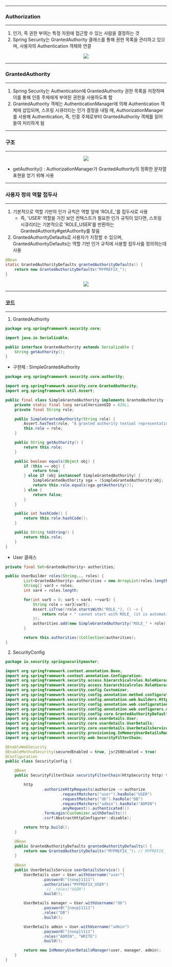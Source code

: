 -----
### Authorization
-----
1. 인가, 즉 권한 부여는 특정 자원에 접근할 수 있는 사람을 결정하는 것
2. Spring Security는 GrantedAuthority 클래스를 통해 권한 목록을 관리하고 있으며, 사용자의 Authentication 객체와 연결
<div align="center">
<img src="https://github.com/user-attachments/assets/9cff80be-e2b2-4d46-9e60-2e31d6eaf22d">
</div>

-----
### GrantedAuthority
-----
1. Spring Security는 Authentication에 GrantedAuthority 권한 목록을 저장하며 이를 통해 인증 주체에게 부여된 권한을 사용하도록 함
2. GrantedAuthority 객체는 AuthenticationManager에 의해 Authentication 객체에 삽입되며, 스프링 시큐리티는 인가 결정을 내릴 때, AuthorizationManager를 사용해 Authentication, 즉, 인증 주체로부터 GrantedAuthority 객체를 읽어들여 처리하게 됨

-----
### 구조
-----
<div align="center">
<img src="https://github.com/user-attachments/assets/4290e2b7-3891-4fe0-a83d-93c7db9b6f55">
</div>

  - getAuthority() : AuthorizationManager가 GrantedAuthority의 정확한 문자열 표현을 얻기 위해 사용

-----
### 사용자 정의 역할 접두사
-----
1. 기본적으로 역할 기반의 인가 규칙은 역할 앞에 'ROLE_'를 접두사로 사용
   - 즉, 'USER' 역할을 가진 보안 컨텍스트가 필요한 인가 규칙이 있다면, 스프링 시큐리티는 기본적으로 'ROLE_USER'를 반환하는 GrantedAuthority#getAuthority를 찾음
2. GrantedAuthorityDefaults로 사용자가 지정할 수 있으며, GrantedAuthorityDefaults는 역할 기반 인가 규칙에 사용할 접두사를 정의하는데 사용
```java
@Bean
static GrantedAuthorityDefaults grantedAuthorityDefaults() {
    return new GrantedAuthorityDefaults("MYPREFIX_");
}
```
<div align="center">
<img src="https://github.com/user-attachments/assets/1a7d1679-aa4b-413d-95a2-aeadc6636422">
</div>

-----
### 코드
-----
1. GrantedAuthority
```java
package org.springframework.security.core;

import java.io.Serializable;

public interface GrantedAuthority extends Serializable {
    String getAuthority();
}
```

  - 구현체 : SimpleGrantedAuthority
```java
package org.springframework.security.core.authority;

import org.springframework.security.core.GrantedAuthority;
import org.springframework.util.Assert;

public final class SimpleGrantedAuthority implements GrantedAuthority {
    private static final long serialVersionUID = 620L;
    private final String role;

    public SimpleGrantedAuthority(String role) {
        Assert.hasText(role, "A granted authority textual representation is required");
        this.role = role;
    }

    public String getAuthority() {
        return this.role;
    }

    public boolean equals(Object obj) {
        if (this == obj) {
            return true;
        } else if (obj instanceof SimpleGrantedAuthority) {
            SimpleGrantedAuthority sga = (SimpleGrantedAuthority)obj;
            return this.role.equals(sga.getAuthority());
        } else {
            return false;
        }
    }

    public int hashCode() {
        return this.role.hashCode();
    }

    public String toString() {
        return this.role;
    }
}
```

  - User 클래스
```java
private final Set<GrantedAuthority> authorities;

public UserBuilder roles(String... roles) {
        List<GrantedAuthority> authorities = new ArrayList(roles.length);
        String[] var3 = roles;
        int var4 = roles.length;

        for(int var5 = 0; var5 < var4; ++var5) {
            String role = var3[var5];
            Assert.isTrue(!role.startsWith("ROLE_"), () -> {
                return role + " cannot start with ROLE_ (it is automatically added)";
            });
            authorities.add(new SimpleGrantedAuthority("ROLE_" + role)); // SimpleGrantedAuthority 저장 (접두사가 ROLE_로 설정)
        }

        return this.authorities((Collection)authorities);
}
```

2. SecurityConfig
```java
package io.security.springsecuritymaster;

import org.springframework.context.annotation.Bean;
import org.springframework.context.annotation.Configuration;
import org.springframework.security.access.hierarchicalroles.RoleHierarchy;
import org.springframework.security.access.hierarchicalroles.RoleHierarchyImpl;
import org.springframework.security.config.Customizer;
import org.springframework.security.config.annotation.method.configuration.EnableMethodSecurity;
import org.springframework.security.config.annotation.web.builders.HttpSecurity;
import org.springframework.security.config.annotation.web.configuration.EnableWebSecurity;
import org.springframework.security.config.annotation.web.configurers.AbstractHttpConfigurer;
import org.springframework.security.config.core.GrantedAuthorityDefaults;
import org.springframework.security.core.userdetails.User;
import org.springframework.security.core.userdetails.UserDetails;
import org.springframework.security.core.userdetails.UserDetailsService;
import org.springframework.security.provisioning.InMemoryUserDetailsManager;
import org.springframework.security.web.SecurityFilterChain;

@EnableWebSecurity
@EnableMethodSecurity(securedEnabled = true, jsr250Enabled = true)
@Configuration
public class SecurityConfig {

    @Bean
    public SecurityFilterChain securityFilterChain(HttpSecurity http) throws Exception {

        http
                .authorizeHttpRequests(authorize -> authorize
                        .requestMatchers("user").hasRole("USER")
                        .requestMatchers("db").hasRole("DB")
                        .requestMatchers("admin").hasRole("ADMIN")
                        .anyRequest().authenticated())
                .formLogin(Customizer.withDefaults())
                .csrf(AbstractHttpConfigurer::disable);

        return http.build();
    }

    @Bean
    public GrantedAuthorityDefaults grantedAuthorityDefaults() {
        return new GrantedAuthorityDefaults("MYPREFIX_"); // MYPREFIX_ 접두사는 권한 규칙에만 적용 (사용자 권한 정보에 적용되지 않음)
    }
    
    @Bean
    public UserDetailsService userDetailsService() {
        UserDetails user = User.withUsername("user")
                .password("{noop}1111")
                .authorities("MYPREFIX_USER")
                  // .roles("USER")
                .build();

        UserDetails manager = User.withUsername("db")
                .password("{noop}1111")
                .roles("DB")
                .build();

        UserDetails admin = User.withUsername("admin")
                .password("{noop}1111")
                .roles("ADMIN", "WRITE")
                .build();

        return new InMemoryUserDetailsManager(user, manager, admin);
    }
}
```
